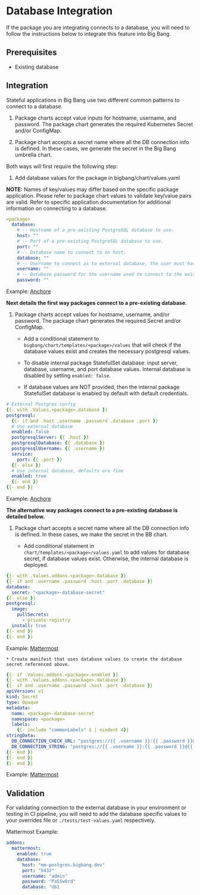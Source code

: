 # Database Integration

If the package you are integrating connects to a database, you will need to follow the instructions below to integrate this feature into Big Bang.

## Prerequisites

- Existing database

## Integration

Stateful applications in Big Bang use two different common patterns to connect to a database. 

1. Package charts accept value inputs for hostname, username, and password. The package chart generates the required Kubernetes Secret and/or ConfigMap.

2. Package chart accepts a secret name where all the DB connection info is defined. In these cases, we generate the secret in the Big Bang umbrella chart.

Both ways will first require the following step:

1. Add database values for the package in bigbang/chart/values.yaml

  **NOTE:** Names of key/values may differ based on the specific package application. Please refer to package chart values to validate key/value pairs are valid. Refer to specific application documentation for additional information on connecting to a database.

```yaml
<package>
  database:
    # -- Hostname of a pre-existing PostgreSQL database to use.
    host: ""
    # -- Port of a pre-existing PostgreSQL database to use.
    port: ""
    # -- Database name to connect to on host.
    database: ""
    # -- Username to connect as to external database, the user must have all privileges on the database.
    username: ""
    # -- Database password for the username used to connect to the existing database.
    password: ""
```

Example: [Anchore](https://repo1.dso.mil/big-bang/bigbang/-/blob/10d43bea9351b91dfc6f14d3b0c2b2a60fe60c6a/chart/values.yaml#L882)

**Next details the first way packages connect to a pre-existing database.**

1. Package charts accept values for hostname, username, and/or password. The package chart generates the required Secret and/or ConfigMap.

    * Add a conditional statement to `bigbang/chart/templates/<package>/values` that will check if the database values exist and creates the necessary postgresql values.

    * To disable internal package StatefulSet database: input server, database, username, and port database values. Internal database is disabled by setting `enabled: false`.

    * If database values are NOT provided, then the internal package StatefulSet database is enabled by default with default credentials.

```yaml
# External Postgres config
{{- with .Values.<package>.database }}
postgresql:
  {{- if and .host .username .password .database .port }}
  # Use external database
  enabled: false
  postgresqlServer: {{ .host }}
  postgresqlDatabase: {{ .database }}
  postgresqlUsername: {{ .username }}
  service:
    port: {{ .port }}
  {{- else }}
  # Use internal database, defaults are fine
  enabled: true
  {{- end }}
{{- end }}
```

Example: [Anchore](https://repo1.dso.mil/big-bang/bigbang/-/blob/10d43bea9351b91dfc6f14d3b0c2b2a60fe60c6a/chart/templates/anchore/values.yaml#L49)

**The alternative way packages connect to a pre-existing database is detailed below.**

1. Package chart accepts a secret name where all the DB connection info is defined. In these cases, we make the secret in the BB chart.

    * Add conditional statement in `chart/templates/<package>/values.yaml` to add values for database secret, if database values exist. Otherwise, the internal database is deployed.

```yaml
{{- with .Values.addons.<package>.database }}
{{- if and .username .password .host .port .database }}
database:
  secret: "<package>-database-secret"
{{- else }}
postgresql:
  image:
    pullSecrets:
      - private-registry
  install: true
{{- end }}
{{- end }}
```

Example: [Mattermost](https://repo1.dso.mil/big-bang/bigbang/-/blob/10d43bea9351b91dfc6f14d3b0c2b2a60fe60c6a/chart/templates/mattermost/mattermost/values.yaml#L49)

    * Create manifest that uses database values to create the database secret referenced above.

```yaml
{{- if .Values.addons.<package>.enabled }}
{{- with .Values.addons.<package>.database }}
{{- if and .username .password .host .port .database }}
apiVersion: v1
kind: Secret
type: Opaque
metadata:
  name: <package>-database-secret
  namespace: <package>
  labels:
    {{- include "commonLabels" $ | nindent 4}}
stringData:
  DB_CONNECTION_CHECK_URL: "postgres://{{ .username }}:{{ .password }}@{{ .host }}:{{ .port }}/{{ .database }}?connect_timeout=10&sslmode={{ .ssl_mode | default "disable" }}"
  DB_CONNECTION_STRING: "postgres://{{ .username }}:{{ .password }}@{{ .host }}:{{ .port }}/{{ .database }}?connect_timeout=10&sslmode={{ .ssl_mode | default "disable" }}"
{{- end }}
{{- end }}
{{- end }}
```

Example: [Mattermost](https://repo1.dso.mil/big-bang/bigbang/-/blob/10d43bea9351b91dfc6f14d3b0c2b2a60fe60c6a/chart/templates/mattermost/mattermost/secret-database.yaml)

## Validation

For validating connection to the external database in your environment or testing in CI pipeline, you will need to add the database specific values to your overrides file or `./tests/test-values.yaml` respectively.

Mattermost Example:

```yaml
addons:
  mattermost:
    enabled: true
    database:
      host: "mm-postgres.bigbang.dev"
      port: "5432"
      username: "admin"
      password: "Pa55w0rd"
      database: "db1
```
